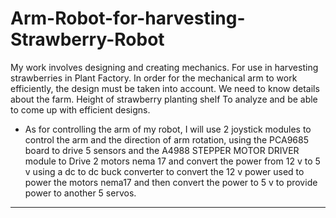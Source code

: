 # Arm-Robot-for-harvesting-Strawberry-Robot
My work involves designing and creating mechanics. For use in harvesting strawberries in Plant Factory. In order for the mechanical arm to work efficiently, the design must be taken into account. We need to know details about the farm. Height of strawberry planting shelf To analyze and be able to come up with efficient designs.
* As for controlling the arm of my robot, I will use 2 joystick modules to control the arm and the direction of arm rotation, using the PCA9685 board to drive 5 sensors and the A4988 STEPPER MOTOR DRIVER module to Drive 2 motors nema 17 and convert the power from 12 v to 5 v using a dc to dc buck converter to convert the 12 v power used to power the motors nema17 and then convert the power to 5 v to provide power to another 5 servos.
----------------------------------------------------------------------------------------------
